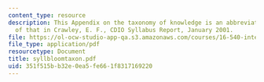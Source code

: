 ```yaml
---
content_type: resource
description: This Appendix on the taxonomy of knowledge is an abbreviated version
  of that in Crawley, E. F., CDIO Syllabus Report, January 2001.
file: https://ol-ocw-studio-app-qa.s3.amazonaws.com/courses/16-540-internal-flows-in-turbomachines-spring-2006/351f515bb32e0ea5fe661f8317169220_syllbloomtaxon.pdf
file_type: application/pdf
resourcetype: Document
title: syllbloomtaxon.pdf
uid: 351f515b-b32e-0ea5-fe66-1f8317169220
---
```

